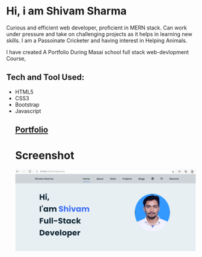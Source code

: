 <h1>Hi, i am Shivam Sharma</h1>

Curious and efficient web developer, proficient in MERN stack. Can work under pressure and take on challenging projects as it helps in learning new skills. 
I am a Passoinate Cricketer and having interest in Helping Animals.

<p>I have created A Portfolio During Masai school full stack web-devlopment Course,</p>
<h2>Tech and Tool Used:</h2>
<ul>
<li> HTML5</li>
<li> CSS3</li>
<li>Bootstrap</li>
<li> Javascript</li>
</h1>
<h2><a href ="https://shivam-sharma-portfolio.netlify.app/">Portfolio</a></h2>
<h1>Screenshot</h1>
<img src="compontents/img/Portfol1.PNG" alt="">